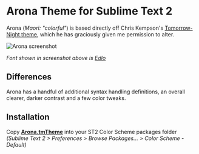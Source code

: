 Arona Theme for Sublime Text 2
==============================

Arona (*Maori: "colorful"*) is based directly off Chris Kempson's [Tomorrow-Night theme](https://github.com/ChrisKempson/Tomorrow-Theme), which he has graciously given me permission to alter. 


![Arona screenshot](https://github.com/ehamiter/ST2-Arona-Theme/raw/master/arona.png)

*Font shown in screenshot above is [Edlo](https://github.com/ehamiter/Edlo)*

Differences
-----------
Arona has a handful of additional syntax handling definitions, an overall clearer, darker contrast and a few color tweaks. 


Installation
------------

Copy **[Arona.tmTheme](https://github.com/ehamiter/ST2-Arona-Theme/raw/master/Arona.tmTheme)** into your ST2 Color Scheme packages folder *(Sublime Text 2 > Preferences > Browse Packages... > Color Scheme - Default)*
